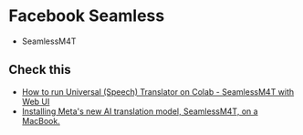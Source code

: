 # Facebook Seamless

- SeamlessM4T



## Check this
- [How to run Universal (Speech) Translator on Colab - SeamlessM4T with Web UI](https://www.youtube.com/watch?v=0padjtkHXTE)
- [Installing Meta's new AI translation model, SeamlessM4T, on a MacBook.](https://www.youtube.com/watch?v=1iMBa_LGkTg)